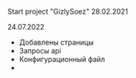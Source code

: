 Start project "GizlySoez" 28.02.2021

24.07.2022
- Добавлены страницы
- Запросы api
- Конфигурационный файл
- 